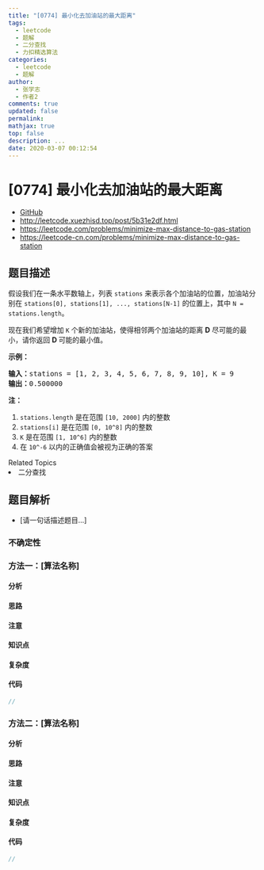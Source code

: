 ```yaml
---
title: "[0774] 最小化去加油站的最大距离"
tags:
  - leetcode
  - 题解
  - 二分查找
  - 力扣精选算法
categories:
  - leetcode
  - 题解
author:
  - 张学志
  - 作者2
comments: true
updated: false
permalink:
mathjax: true
top: false
description: ...
date: 2020-03-07 00:12:54
---
```



# [0774] 最小化去加油站的最大距离
* [GitHub](https://github.com/algoboy101/LeetCodeCrowdsource/tree/master/_posts/QA/%5B0774%5D%20%E6%9C%80%E5%B0%8F%E5%8C%96%E5%8E%BB%E5%8A%A0%E6%B2%B9%E7%AB%99%E7%9A%84%E6%9C%80%E5%A4%A7%E8%B7%9D%E7%A6%BB.md)
* http://leetcode.xuezhisd.top/post/5b31e2df.html
* https://leetcode.com/problems/minimize-max-distance-to-gas-station
* https://leetcode-cn.com/problems/minimize-max-distance-to-gas-station


## 题目描述

<p>假设我们在一条水平数轴上，列表 <code>stations</code>&nbsp;来表示各个加油站的位置，加油站分别在&nbsp;<code>stations[0], stations[1], ..., stations[N-1]</code>&nbsp;的位置上，其中 <code>N = stations.length</code>。</p>

<p>现在我们希望增加 <code>K</code> 个新的加油站，使得相邻两个加油站的距离 <strong>D</strong> 尽可能的最小，请你返回&nbsp;<strong>D </strong>可能的最小值。</p>

<p><strong>示例：</strong></p>

<pre><strong>输入：</strong>stations = [1, 2, 3, 4, 5, 6, 7, 8, 9, 10], K = 9
<strong>输出：</strong>0.500000
</pre>

<p><strong>注：</strong></p>

<ol>
	<li><code>stations.length</code>&nbsp;是在范围&nbsp;<code>[10, 2000]</code>&nbsp;内的整数</li>
	<li><code>stations[i]</code> 是在范围&nbsp;<code>[0, 10^8]</code>&nbsp;内的整数</li>
	<li><code>K</code> 是在范围&nbsp;<code>[1, 10^6]</code>&nbsp;内的整数</li>
	<li>在&nbsp;<code>10^-6</code>&nbsp;以内的正确值会被视为正确的答案</li>
</ol>
<div><div>Related Topics</div><div><li>二分查找</li></div></div>


## 题目解析
* [请一句话描述题目...]

### 不确定性


### 方法一：[算法名称]

#### 分析

#### 思路

#### 注意

#### 知识点

#### 复杂度

#### 代码

```cpp
//
```


### 方法二：[算法名称]

#### 分析

#### 思路

#### 注意

#### 知识点

#### 复杂度

#### 代码

```cpp
//
```


